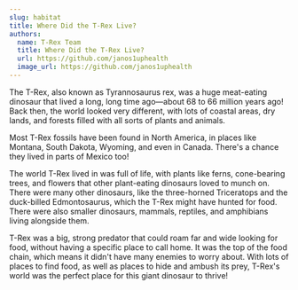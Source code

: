 ```yaml
---
slug: habitat
title: Where Did the T-Rex Live?
authors:
  name: T-Rex Team
  title: Where Did the T-Rex Live?
  url: https://github.com/janos1uphealth
  image_url: https://github.com/janos1uphealth
---
```


The T-Rex, also known as Tyrannosaurus rex, was a huge meat-eating dinosaur that lived a long, long time ago—about 68 to 66 million years ago! Back then, the world looked very different, with lots of coastal areas, dry lands, and forests filled with all sorts of plants and animals.

Most T-Rex fossils have been found in North America, in places like Montana, South Dakota, Wyoming, and even in Canada. There's a chance they lived in parts of Mexico too!

The world T-Rex lived in was full of life, with plants like ferns, cone-bearing trees, and flowers that other plant-eating dinosaurs loved to munch on. There were many other dinosaurs, like the three-horned Triceratops and the duck-billed Edmontosaurus, which the T-Rex might have hunted for food. There were also smaller dinosaurs, mammals, reptiles, and amphibians living alongside them.

T-Rex was a big, strong predator that could roam far and wide looking for food, without having a specific place to call home. It was the top of the food chain, which means it didn't have many enemies to worry about. With lots of places to find food, as well as places to hide and ambush its prey, T-Rex's world was the perfect place for this giant dinosaur to thrive!
